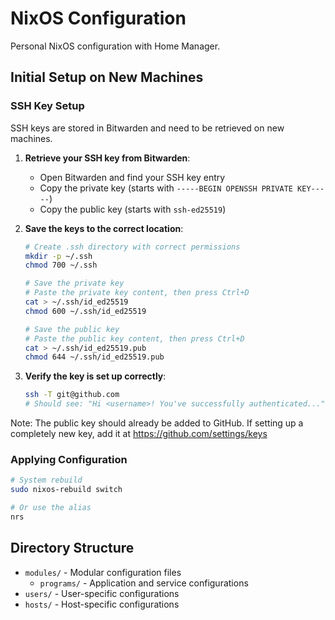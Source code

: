 # NixOS Configuration

Personal NixOS configuration with Home Manager.

## Initial Setup on New Machines

### SSH Key Setup

SSH keys are stored in Bitwarden and need to be retrieved on new machines.

1. **Retrieve your SSH key from Bitwarden**:
   - Open Bitwarden and find your SSH key entry
   - Copy the private key (starts with `-----BEGIN OPENSSH PRIVATE KEY-----`)
   - Copy the public key (starts with `ssh-ed25519`)

2. **Save the keys to the correct location**:
   ```bash
   # Create .ssh directory with correct permissions
   mkdir -p ~/.ssh
   chmod 700 ~/.ssh

   # Save the private key
   # Paste the private key content, then press Ctrl+D
   cat > ~/.ssh/id_ed25519
   chmod 600 ~/.ssh/id_ed25519

   # Save the public key
   # Paste the public key content, then press Ctrl+D
   cat > ~/.ssh/id_ed25519.pub
   chmod 644 ~/.ssh/id_ed25519.pub
   ```

3. **Verify the key is set up correctly**:
   ```bash
   ssh -T git@github.com
   # Should see: "Hi <username>! You've successfully authenticated..."
   ```

Note: The public key should already be added to GitHub. If setting up a
completely new key, add it at https://github.com/settings/keys

### Applying Configuration

```bash
# System rebuild
sudo nixos-rebuild switch

# Or use the alias
nrs
```

## Directory Structure

- `modules/` - Modular configuration files
  - `programs/` - Application and service configurations
- `users/` - User-specific configurations
- `hosts/` - Host-specific configurations
